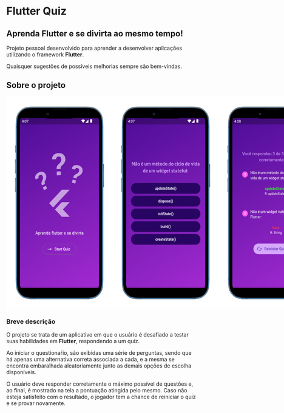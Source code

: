 # Flutter Quiz

## Aprenda Flutter e se divirta ao mesmo tempo!

Projeto pessoal desenvolvido para aprender a desenvolver aplicações utilizando o framework **Flutter**.

Quaisquer sugestões de possíveis melhorias sempre são bem-vindas.

## Sobre o projeto

<div style="display: flex; flex-direction: row;">
<img 
    src="./assets/readmeImages/homePage.png" 
    style="width: 280px; height: 560px; margin: 0;" 
/>
<img 
    src="./assets/readmeImages/quizPage.png" 
    style=" width: 280px; height: 560px; margin: 0;" 
/>
<img 
    src="./assets/readmeImages/resultPage.png" 
    style=" width: 280px; height: 560px; margin: 0;" 
/>

</div>

### Breve descrição 

O projeto se trata de um aplicativo em que o usuário é desafiado a testar suas habilidades em **Flutter**, respondendo a um quiz.

Ao iniciar o questionaŕio, são exibidas uma série de perguntas, sendo que há apenas uma alternativa correta associada a cada, e a mesma se encontra embaralhada aleatoriamente junto as demais opções de escolha disponíveis.

O usuário deve responder corretamente o máximo possível de questões e, ao final, é mostrado na tela a pontuação atingida pelo mesmo. Caso não esteja satisfeito com o resultado, o jogador tem a chance de reiniciar o quiz e se provar novamente.